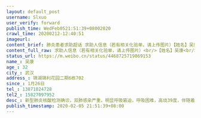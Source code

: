 ```yaml
---
layout: default_post
username: Slxuo
user_verify: forward
publish_time: WedFeb0521:51:39+08002020
crawl_time: 20200212-12:40:51
imageurl: 
content_brief: 肺炎患者求助超话 求助人信息（若有相关化验单，请上传图片）【姓名】吴康【年龄】32【所在城市】武汉【所在小区、社区】锦湖锦利花园二期6栋702【患病时间】1月26日【联系方式】13871024728【其他紧急联系人】15827097952【病情描述】 新型肺炎核酸检测确诊，双肺感染严重，明显呼吸窘迫 ...全文
content_full_raw: 求助人信息（若有相关化验单，请上传图片）<br/>【姓名】吴康<br/>【年龄】32<br/>【所在城市】武汉<br/>【所在小区、社区】锦湖锦利花园二期6栋702<br/>【患病时间】1月26日<br/>【联系方式】13871024728<br/>【其他紧急联系人】15827097952<br/>【病情描述】新型肺炎核酸检测确诊，双肺感染严重，明显呼吸窘迫，呼吸困难，高烧39度，伴随着严重的咳嗽，持续发烧，进食困难，情况危急
status_url: https://m.weibo.cn/status/4468725719869153
name_: 吴康
age_: 32
city_: 武汉
address_: 锦湖锦利花园二期6栋702
since_: 1月26日
tel_: 13871024728
tel2_: 15827097952
desc_: 新型肺炎核酸检测确诊，双肺感染严重，明显呼吸窘迫，呼吸困难，高烧39度，伴随着严重的咳嗽，持续发烧，进食困难，情况危急
publish_timestamp: 2020-02-05 21:51:39+08:00
---
```

